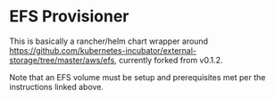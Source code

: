 # EFS Provisioner

This is basically a rancher/helm chart wrapper around https://github.com/kubernetes-incubator/external-storage/tree/master/aws/efs, 
currently forked from v0.1.2.

Note that an EFS volume must be setup and prerequisites met per the instructions linked above.  

